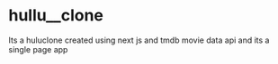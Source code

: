 # hullu__clone
Its a huluclone created using next js and tmdb movie data api and its a single page app
